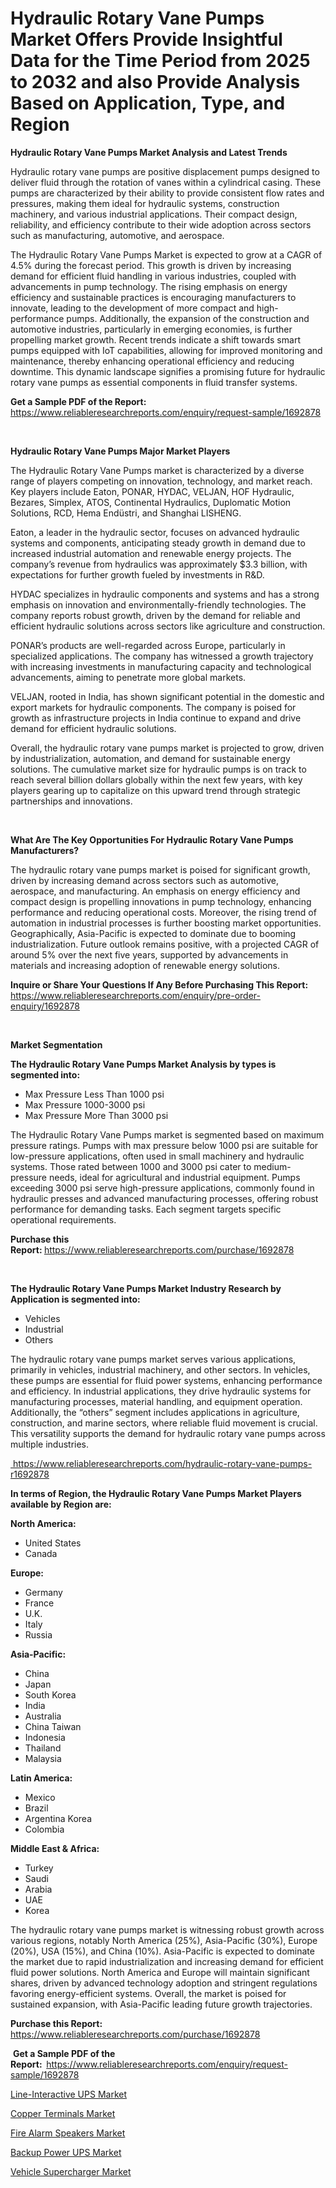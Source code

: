 <p><h1>Hydraulic Rotary Vane Pumps Market Offers Provide Insightful Data for the Time Period from 2025 to 2032 and also Provide Analysis Based on Application, Type, and Region</h1></p><p><strong>Hydraulic Rotary Vane Pumps Market Analysis and Latest Trends</strong></p>
<p><p>Hydraulic rotary vane pumps are positive displacement pumps designed to deliver fluid through the rotation of vanes within a cylindrical casing. These pumps are characterized by their ability to provide consistent flow rates and pressures, making them ideal for hydraulic systems, construction machinery, and various industrial applications. Their compact design, reliability, and efficiency contribute to their wide adoption across sectors such as manufacturing, automotive, and aerospace.</p><p>The Hydraulic Rotary Vane Pumps Market is expected to grow at a CAGR of 4.5% during the forecast period. This growth is driven by increasing demand for efficient fluid handling in various industries, coupled with advancements in pump technology. The rising emphasis on energy efficiency and sustainable practices is encouraging manufacturers to innovate, leading to the development of more compact and high-performance pumps. Additionally, the expansion of the construction and automotive industries, particularly in emerging economies, is further propelling market growth. Recent trends indicate a shift towards smart pumps equipped with IoT capabilities, allowing for improved monitoring and maintenance, thereby enhancing operational efficiency and reducing downtime. This dynamic landscape signifies a promising future for hydraulic rotary vane pumps as essential components in fluid transfer systems.</p></p>
<p><strong>Get a Sample PDF of the Report:&nbsp;</strong> <a href="https://www.reliableresearchreports.com/enquiry/request-sample/1692878?utm_campaign=8&utm_medium=2&utm_source=Github&utm_content=ia&utm_term=08012025&utm_id=hydraulic-rotary-vane-pumps">https://www.reliableresearchreports.com/enquiry/request-sample/1692878</a></p>
<p>&nbsp;</p>
<p><strong>Hydraulic Rotary Vane Pumps Major Market Players</strong></p>
<p><p>The Hydraulic Rotary Vane Pumps market is characterized by a diverse range of players competing on innovation, technology, and market reach. Key players include Eaton, PONAR, HYDAC, VELJAN, HOF Hydraulic, Bezares, Simplex, ATOS, Continental Hydraulics, Duplomatic Motion Solutions, RCD, Hema Endüstri, and Shanghai LISHENG.</p><p>Eaton, a leader in the hydraulic sector, focuses on advanced hydraulic systems and components, anticipating steady growth in demand due to increased industrial automation and renewable energy projects. The company’s revenue from hydraulics was approximately $3.3 billion, with expectations for further growth fueled by investments in R&D.</p><p>HYDAC specializes in hydraulic components and systems and has a strong emphasis on innovation and environmentally-friendly technologies. The company reports robust growth, driven by the demand for reliable and efficient hydraulic solutions across sectors like agriculture and construction.</p><p>PONAR’s products are well-regarded across Europe, particularly in specialized applications. The company has witnessed a growth trajectory with increasing investments in manufacturing capacity and technological advancements, aiming to penetrate more global markets.</p><p>VELJAN, rooted in India, has shown significant potential in the domestic and export markets for hydraulic components. The company is poised for growth as infrastructure projects in India continue to expand and drive demand for efficient hydraulic solutions.</p><p>Overall, the hydraulic rotary vane pumps market is projected to grow, driven by industrialization, automation, and demand for sustainable energy solutions. The cumulative market size for hydraulic pumps is on track to reach several billion dollars globally within the next few years, with key players gearing up to capitalize on this upward trend through strategic partnerships and innovations.</p></p>
<p>&nbsp;</p>
<p><strong>What Are The Key Opportunities For Hydraulic Rotary Vane Pumps Manufacturers?</strong></p>
<p><p>The hydraulic rotary vane pumps market is poised for significant growth, driven by increasing demand across sectors such as automotive, aerospace, and manufacturing. An emphasis on energy efficiency and compact design is propelling innovations in pump technology, enhancing performance and reducing operational costs. Moreover, the rising trend of automation in industrial processes is further boosting market opportunities. Geographically, Asia-Pacific is expected to dominate due to booming industrialization. Future outlook remains positive, with a projected CAGR of around 5% over the next five years, supported by advancements in materials and increasing adoption of renewable energy solutions.</p></p>
<p><strong>Inquire or Share Your Questions If Any Before Purchasing This Report:</strong> <a href="https://www.reliableresearchreports.com/enquiry/pre-order-enquiry/1692878?utm_campaign=8&utm_medium=2&utm_source=Github&utm_content=ia&utm_term=08012025&utm_id=hydraulic-rotary-vane-pumps">https://www.reliableresearchreports.com/enquiry/pre-order-enquiry/1692878</a></p>
<p>&nbsp;</p>
<p><strong>Market Segmentation</strong></p>
<p><strong>The Hydraulic Rotary Vane Pumps Market Analysis by types is segmented into:</strong></p>
<p><ul><li>Max Pressure Less Than 1000 psi</li><li>Max Pressure 1000-3000 psi</li><li>Max Pressure More Than 3000 psi</li></ul></p>
<p><p>The Hydraulic Rotary Vane Pumps market is segmented based on maximum pressure ratings. Pumps with max pressure below 1000 psi are suitable for low-pressure applications, often used in small machinery and hydraulic systems. Those rated between 1000 and 3000 psi cater to medium-pressure needs, ideal for agricultural and industrial equipment. Pumps exceeding 3000 psi serve high-pressure applications, commonly found in hydraulic presses and advanced manufacturing processes, offering robust performance for demanding tasks. Each segment targets specific operational requirements.</p></p>
<p><strong>Purchase this Report:&nbsp;</strong><a href="https://www.reliableresearchreports.com/purchase/1692878?utm_campaign=8&utm_medium=2&utm_source=Github&utm_content=ia&utm_term=08012025&utm_id=hydraulic-rotary-vane-pumps">https://www.reliableresearchreports.com/purchase/1692878</a></p>
<p>&nbsp;</p>
<p><strong>The Hydraulic Rotary Vane Pumps Market Industry Research by Application is segmented into:</strong></p>
<p><ul><li>Vehicles</li><li>Industrial</li><li>Others</li></ul></p>
<p><p>The hydraulic rotary vane pumps market serves various applications, primarily in vehicles, industrial machinery, and other sectors. In vehicles, these pumps are essential for fluid power systems, enhancing performance and efficiency. In industrial applications, they drive hydraulic systems for manufacturing processes, material handling, and equipment operation. Additionally, the “others” segment includes applications in agriculture, construction, and marine sectors, where reliable fluid movement is crucial. This versatility supports the demand for hydraulic rotary vane pumps across multiple industries.</p></p>
<p><a href="https://www.reliableresearchreports.com/hydraulic-rotary-vane-pumps-r1692878?utm_campaign=8&utm_medium=2&utm_source=Github&utm_content=ia&utm_term=08012025&utm_id=hydraulic-rotary-vane-pumps">&nbsp;https://www.reliableresearchreports.com/hydraulic-rotary-vane-pumps-r1692878</a></p>
<p><strong>In terms of Region, the Hydraulic Rotary Vane Pumps Market Players available by Region are:</strong></p>
<p>
    <p> <strong> North America: </strong>
        <ul>
            <li>United States</li>
            <li>Canada</li>
        </ul>
        </p> 
    <p> <strong> Europe: </strong>
        <ul>
            <li>Germany</li>
            <li>France</li>
            <li>U.K.</li>
            <li>Italy</li>
            <li>Russia</li>
        </ul>
        </p> 
    <p> <strong> Asia-Pacific: </strong>
        <ul>
            <li>China</li>
            <li>Japan</li>
            <li>South Korea</li>
            <li>India</li>
            <li>Australia</li>
            <li>China Taiwan</li>
            <li>Indonesia</li>
            <li>Thailand</li>
            <li>Malaysia</li>
        </ul>
        </p> 
    <p> <strong> Latin America: </strong>
        <ul>
            <li>Mexico</li>
            <li>Brazil</li>
            <li>Argentina Korea</li>
            <li>Colombia</li>
        </ul>
        </p> 
    <p> <strong> Middle East & Africa: </strong>
        <ul>
            <li>Turkey</li>
            <li>Saudi</li>
            <li>Arabia</li>
            <li>UAE</li>
            <li>Korea</li>
        </ul>
    </p>
    </p>
<p><p>The hydraulic rotary vane pumps market is witnessing robust growth across various regions, notably North America (25%), Asia-Pacific (30%), Europe (20%), USA (15%), and China (10%). Asia-Pacific is expected to dominate the market due to rapid industrialization and increasing demand for efficient fluid power solutions. North America and Europe will maintain significant shares, driven by advanced technology adoption and stringent regulations favoring energy-efficient systems. Overall, the market is poised for sustained expansion, with Asia-Pacific leading future growth trajectories.</p></p>
<p><strong>Purchase this Report: </strong><a href="https://www.reliableresearchreports.com/purchase/1692878?utm_campaign=8&utm_medium=2&utm_source=Github&utm_content=ia&utm_term=08012025&utm_id=hydraulic-rotary-vane-pumps">https://www.reliableresearchreports.com/purchase/1692878</a></p>
<p>&nbsp;<strong>Get a Sample PDF of the Report:&nbsp;&nbsp;</strong><a href="https://www.reliableresearchreports.com/enquiry/request-sample/1692878?utm_campaign=8&utm_medium=2&utm_source=Github&utm_content=ia&utm_term=08012025&utm_id=hydraulic-rotary-vane-pumps">https://www.reliableresearchreports.com/enquiry/request-sample/1692878</a></p>
<p><strong></strong></p>
<p><p><a href="https://github.com/provorikovar/Market-Research-Report-List-6/blob/main/line-interactive-ups-market.md?utm_campaign=8&utm_medium=2&utm_source=Github&utm_content=ia&utm_term=08012025&utm_id=hydraulic-rotary-vane-pumps">Line-Interactive UPS Market</a></p><p><a href="https://github.com/NargisHussain432/Market-Research-Report-List-1/blob/main/copper-terminals-market.md?utm_campaign=8&utm_medium=2&utm_source=Github&utm_content=ia&utm_term=08012025&utm_id=hydraulic-rotary-vane-pumps">Copper Terminals Market</a></p><p><a href="https://github.com/FahadAhmed223/Market-Research-Report-List-1/blob/main/fire-alarm-speakers-market.md?utm_campaign=8&utm_medium=2&utm_source=Github&utm_content=ia&utm_term=08012025&utm_id=hydraulic-rotary-vane-pumps">Fire Alarm Speakers Market</a></p><p><a href="https://github.com/angelajermaine/Market-Research-Report-List-5/blob/main/backup-power-ups-market.md?utm_campaign=8&utm_medium=2&utm_source=Github&utm_content=ia&utm_term=08012025&utm_id=hydraulic-rotary-vane-pumps">Backup Power UPS Market</a></p><p><a href="https://github.com/sherikacas30/Market-Research-Report-List-1/blob/main/vehicle-supercharger-market.md?utm_campaign=8&utm_medium=2&utm_source=Github&utm_content=ia&utm_term=08012025&utm_id=hydraulic-rotary-vane-pumps">Vehicle Supercharger Market</a></p></p>